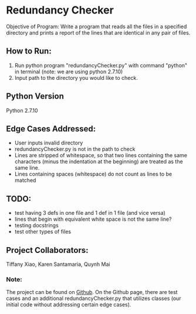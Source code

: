 # Redundancy Checker
Objective of Program: Write a program that reads all the files in a specified directory and prints a report of the lines that are identical in any pair of files.

## How to Run:
1. Run python program "redundancyChecker.py" with command "python" in terminal (note: we are using python 2.7.10)
2. Input path to the directory you would like to check.

## Python Version
Python 2.7.10

## Edge Cases Addressed:
* User inputs invalid directory
* redundancyChecker.py is not in the path to check
* Lines are stripped of whitespace, so that two lines containing the same characters (minus the indentation at the beginning) are treated as the same line.
* Lines containing spaces (whitespace) do not count as lines to be matched

## TODO:
* test having 3 defs in one file and 1 def in 1 file (and vice versa)
* lines that begin with equivalent white space is not the same line?
* testing docstrings
* test other types of files

## Project Collaborators:
Tiffany Xiao, Karen Santamaria, Quynh Mai

### Note:
The project can be found on [Github](https://github.com/tiffanyxiao/csc220-codingchallenges/tree/master/Coding%20Challenge%201). On the Github page, there are test cases and an additional redundancyChecker.py that utilizes classes (our initial code without addressing certain edge cases).  
